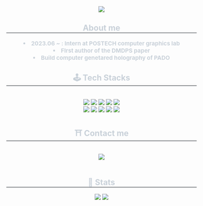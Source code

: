 <div align= "center">
    <img src="https://capsule-render.vercel.app/api?type=transparent&color=gradient&height=180&text=あの場所は約束の最中&animation=twinkling&fontColor=ffff00&fontSize=50" />
    </div>
    <div align= "center"> 
    <h2 style="border-bottom: 1px solid #21262d; color: #c9d1d9;"> About me </h2>  
    <div style="font-weight: 700; font-size: 15px; text-align: center; color: #c9d1d9;"> <li> 2023.06 ~ : Intern at POSTECH computer graphics lab</li></li><li> FIrst author of the DMDPS paper</li></li><li> Build computer genetared holography of PADO </div> 
    </div>
    <div align= "center">
    <h2 style="border-bottom: 1px solid #21262d; color: #c9d1d9;"> 🕹️ Tech Stacks </h2> <br> 
    <div style="margin: 0 auto; text-align: center;" align= "center"> <img src="https://img.shields.io/badge/C++-00599C?style=for-the-badge&logo=C%2B%2B&logoColor=white">
          <img src="https://img.shields.io/badge/Discord-5865F2?style=for-the-badge&logo=Discord&logoColor=white">
          <img src="https://img.shields.io/badge/GitHub Pages-222222?style=for-the-badge&logo=GitHub Pages&logoColor=white">
          <img src="https://img.shields.io/badge/Git-F05032?style=for-the-badge&logo=Git&logoColor=white">
          <img src="https://img.shields.io/badge/Github-181717?style=for-the-badge&logo=Github&logoColor=white">
          <br/><img src="https://img.shields.io/badge/HTML5-E34F26?style=for-the-badge&logo=HTML5&logoColor=white">
          <img src="https://img.shields.io/badge/Matlab-0076a8?style=for-the-badge&logo=Matlab&logoColor=white">
          <img src="https://img.shields.io/badge/MySQL-4479A1?style=for-the-badge&logo=MySQL&logoColor=white">
          <img src="https://img.shields.io/badge/Python-3776AB?style=for-the-badge&logo=Python&logoColor=white">
          <img src="https://img.shields.io/badge/PyTorch-EE4C2C?style=for-the-badge&logo=PyTorch&logoColor=white">
          <br/></div>
    </div>
    <div align= "center">
    <h2 style="border-bottom: 1px solid #21262d; color: #c9d1d9;"> ⛩️ Contact me </h2> <br> 
    <div align= "center"> <a href=mailto:bestban04@postech.ac.kr> <img src="https://img.shields.io/badge/Email-EA4335?style=for-the-badge&logo=Email&logoColor=white&link=mailto:bestban04@postech.ac.kr"> </a>
          </div>  <br> 
    <div align= "center">  </div> 
    </div>
    <div align= "center"> 
    <h2 style="border-bottom: 1px solid #21262d; color: #c9d1d9;"> 🏅 Stats </h2> <div align= "center"> <img src="https://github-readme-stats.vercel.app/api?username=Gawoon-Ban&bg_color=180,fffafa,00000000&title_color=000000&text_color=000000"
         /> <img src="https://github-readme-stats.vercel.app/api/top-langs/?username=Gawoon-Ban&layout=compact&bg_color=180,fffafa,00000000&title_color=000000&text_color=000000"
           /> </div> 
    </div>
